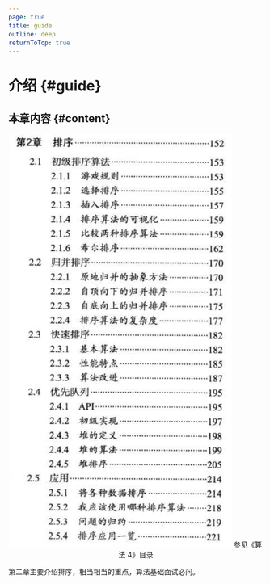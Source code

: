 ```yaml
---
page: true
title: guide
outline: deep
returnToTop: true
---
```


# 介绍 {#guide}

## 本章内容 {#content}

<div align='center'>
  <img src="./images/0-guide/catalog.png" style="zoom:80%;" />
  <span class="comment-alg4-book">参见《算法 4》目录</span>
</div>

第二章主要介绍排序，相当相当的重点，算法基础面试必问。
